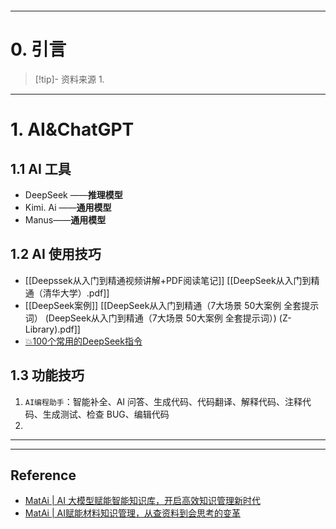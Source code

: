 ```table-of-contents
```
---
# 0. 引言
> [!tip]- 资料来源
> 1. 

----
# 1. AI&ChatGPT
## 1.1 AI 工具 
- DeepSeek ——**推理模型**
- Kimi. Ai ——**通用模型**
- Manus——**通用模型**

## 1.2 AI 使用技巧 
- [[Deepssek从入门到精通视频讲解+PDF阅读笔记]] [[DeepSeek从入门到精通（清华大学）.pdf]]
- [[DeepSeek案例]]  [[DeepSeek从入门到精通（7大场景 50大案例 全套提示词） (DeepSeek从入门到精通（7大场景 50大案例 全套提示词）) (Z-Library).pdf]]
- [💥100个常用的DeepSeek指令](https://mp.weixin.qq.com/s/okxaFXEYvML-GRmRX6tVEA)

## 1.3 功能技巧 
1.  `AI编程助手`：智能补全、AI 问答、生成代码、代码翻译、解释代码、注释代码、生成测试、检查 BUG、编辑代码 
2. 





---
---
## Reference 
- [MatAi | AI 大模型赋能智能知识库，开启高效知识管理新时代](https://mp.weixin.qq.com/s/1Mr_93ZK3DM0vW0C_UA3RQ)
- [MatAi | AI赋能材料知识管理，从查资料到会思考的变革](https://mp.weixin.qq.com/s/wlACMacjmgX1y30jIXGa6Q)


